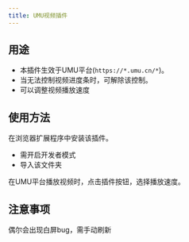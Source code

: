 ```yaml
---
title: UMU视频插件
---
```


## 用途

* 本插件生效于UMU平台(`https://*.umu.cn/*`)。
* 当无法控制视频进度条时，可解除该控制。
* 可以调整视频播放速度

## 使用方法

在浏览器扩展程序中安装该插件。

* 需开启开发者模式
* 导入该文件夹

在UMU平台播放视频时，点击插件按钮，选择播放速度。

## 注意事项

偶尔会出现白屏bug，需手动刷新

